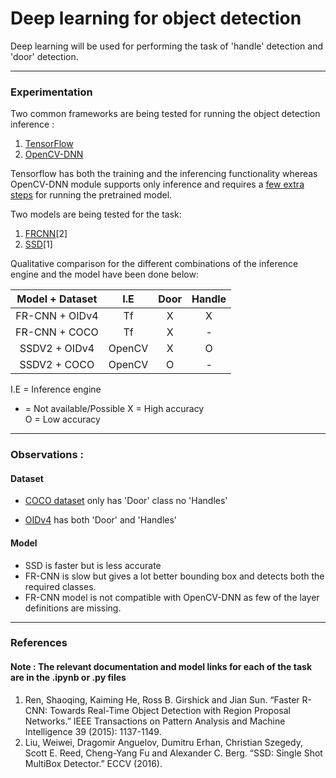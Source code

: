 # Deep learning for object detection 

Deep learning will be used for performing the task of 'handle' detection and 'door' detection.

--------
### Experimentation

Two common frameworks are being tested for running the object detection inference :
1. [TensorFlow](https://github.com/tensorflow/models/tree/master/research/object_detection)
2. [OpenCV-DNN](https://docs.opencv.org/master/d2/d58/tutorial_table_of_content_dnn.html)

Tensorflow has both the training and the inferencing functionality whereas OpenCV-DNN module 
supports only inference and requires a [few extra steps](https://github.com/opencv/opencv/wiki/TensorFlow-Object-Detection-API) for running the pretrained model.

Two models are being tested for the task:
1. [FRCNN](https://arxiv.org/abs/1506.01497)[2]
2. [SSD](https://arxiv.org/abs/1512.02325)[1]

Qualitative comparison for the different combinations of the 
inference engine and the model have been done below: 

|Model + Dataset     |  I.E      | Door | Handle |
|:------------------:|:---------:|:----:|:------:|
| FR-CNN + OIDv4     |   Tf      |   X  |    X   |
| FR-CNN + COCO      |   Tf      |   X  |    -   |
| SSDV2 + OIDv4      |   OpenCV  |   X  |    O   |
| SSDV2 + COCO       |   OpenCV  |   O  |    -   |

I.E = Inference engine
-  = Not available/Possible
X = High accuracy    
O = Low accuracy

--------
### Observations :

#### Dataset
* [COCO dataset](http://cocodataset.org/#explore) only has 'Door' class no 'Handles'

* [OIDv4](https://storage.googleapis.com/openimages/web/index.html) has both 'Door' and 'Handles'

#### Model
* SSD is faster but is less accurate 
* FR-CNN is slow but gives a lot better bounding box and detects 
both the required classes.
* FR-CNN model is not compatible with OpenCV-DNN as few of the layer 
definitions are missing. 

--------
### References
#### Note : The relevant documentation and model links for each of the task are in the .ipynb or .py files
1. Ren, Shaoqing, Kaiming He, Ross B. Girshick and Jian Sun. “Faster R-CNN: Towards Real-Time Object Detection with Region Proposal Networks.” IEEE Transactions on Pattern Analysis and Machine Intelligence 39 (2015): 1137-1149.
2. Liu, Weiwei, Dragomir Anguelov, Dumitru Erhan, Christian Szegedy, Scott E. Reed, Cheng-Yang Fu and Alexander C. Berg. “SSD: Single Shot MultiBox Detector.” ECCV (2016).
